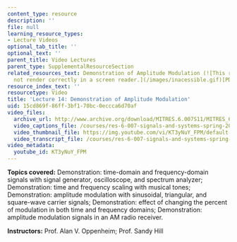 ```yaml
---
content_type: resource
description: ''
file: null
learning_resource_types:
- Lecture Videos
optional_tab_title: ''
optional_text: ''
parent_title: Video Lectures
parent_type: SupplementalResourceSection
related_resources_text: Demonstration of Amplitude Modulation (![This resource may
  not render correctly in a screen reader.](/images/inacessible.gif)[PDF](resources/mitres_6_007s11_lec14))
resource_index_text: ''
resourcetype: Video
title: 'Lecture 14: Demonstration of Amplitude Modulation'
uid: 15cd869f-86ff-3bf1-70bc-0eccca6d70af
video_files:
  archive_url: http://www.archive.org/download/MITRES.6.007S11/MITRES_6-007S11lec14_300k.mp4
  video_captions_file: /courses/res-6-007-signals-and-systems-spring-2011/8e8c5641b89b55a19a591ffad7077066_KT3yNuY_FPM.vtt
  video_thumbnail_file: https://img.youtube.com/vi/KT3yNuY_FPM/default.jpg
  video_transcript_file: /courses/res-6-007-signals-and-systems-spring-2011/68dde7192bbc7f25afb5de5d259f0781_KT3yNuY_FPM.pdf
video_metadata:
  youtube_id: KT3yNuY_FPM
---
```


**Topics covered:** Demonstration: time-domain and frequency-domain signals with signal generator, oscilloscope, and spectrum analyzer; Demonstration: time and frequency scaling with musical tones; Demonstration: amplitude modulation with sinusoidal, triangular, and square-wave carrier signals; Demonstration: effect of changing the percent of modulation in both time and frequency domains; Demonstration: amplitude modulation signals in an AM radio receiver.

**Instructors:** Prof. Alan V. Oppenheim; Prof. Sandy Hill